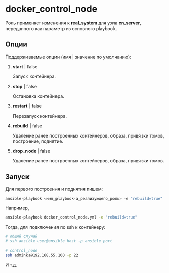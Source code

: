 # docker_control_node

Роль применяет изменения к **real_system** для узла **cn_server**, переданного как параметр из основного playbook.

## Опции

Поддерживаемые опции (имя | значение по умолчанию):

1. **start** | false

   Запуск контейнера.

2. **stop** | false

   Остановка контейнера.

3. **restart** | false

   Перезапуск контейнера.

4. **rebuild** | false

   Удаление ранее построенных контейнеров, образа, привязки томов, построение, поднятие.

5. **drop_node** | false

   Удаление ранее построенных контейнеров, образа, привязки томов.

## Запуск

Для первого построения и поднятия пишем:

```bash
ansible-playbook <имя_playbook-а_реализующего_роль> -e "rebuild=true"
```

Например,

```bash
ansible-playbook docker_control_node.yml -e "rebuild=true"
```

Тогда, для подключения по ssh к контейнеру:

```bash
# общий случай
# ssh ansible_user@ansible_host -p ansible_port

# control_node
ssh adminka@192.168.55.100 -p 22
```

И т.д.